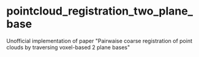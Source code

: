 # pointcloud_registration_two_plane_base
Unofficial implementation of paper "Pairwaise coarse registration of point clouds by traversing voxel-based 2 plane bases"
